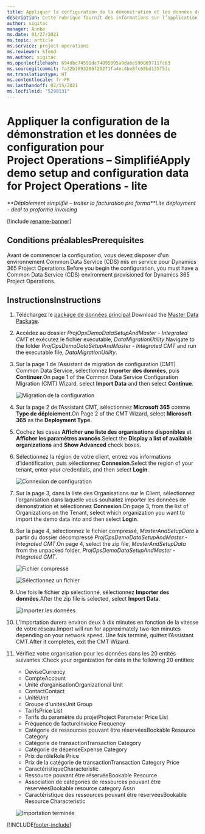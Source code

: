 ```yaml
---
title: Appliquer la configuration de la démonstration et les données de configuration – Simplifié
description: Cette rubrique fournit des informations sur l’application de la configuration de démonstration et des données de configuration dans Project Operations.
author: sigitac
manager: Annbe
ms.date: 01/27/2021
ms.topic: article
ms.service: project-operations
ms.reviewer: kfend
ms.author: sigitac
ms.openlocfilehash: 694dbc74591de74895095a9da6e590069711fc83
ms.sourcegitcommit: fa32b1893286f20271fa4ec4be8fc68bd135f53c
ms.translationtype: HT
ms.contentlocale: fr-FR
ms.lasthandoff: 02/15/2021
ms.locfileid: "5290131"
---
```

# <a name="apply-demo-setup-and-configuration-data-for-project-operations---lite"></a><span data-ttu-id="75c5d-103">Appliquer la configuration de la démonstration et les données de configuration pour Project Operations – Simplifié</span><span class="sxs-lookup"><span data-stu-id="75c5d-103">Apply demo setup and configuration data for Project Operations - lite</span></span> 

<span data-ttu-id="75c5d-104">_\*\*Déploiement simplifié – traiter la facturation pro forma_</span><span class="sxs-lookup"><span data-stu-id="75c5d-104">_\*\*Lite deployment - deal to proforma invoicing_</span></span>

[!include [rename-banner](~/includes/cc-data-platform-banner.md)]

## <a name="prerequisites"></a><span data-ttu-id="75c5d-105">Conditions préalables</span><span class="sxs-lookup"><span data-stu-id="75c5d-105">Prerequisites</span></span>

<span data-ttu-id="75c5d-106">Avant de commencer la configuration, vous devez disposer d'un environnement Common Data Service (CDS) mis en service pour Dynamics 365 Project Operations.</span><span class="sxs-lookup"><span data-stu-id="75c5d-106">Before you begin the configuration, you must have a Common Data Service (CDS) environment provisioned for Dynamics 365 Project Operations.</span></span>


## <a name="instructions"></a><span data-ttu-id="75c5d-107">Instructions</span><span class="sxs-lookup"><span data-stu-id="75c5d-107">Instructions</span></span>

1. <span data-ttu-id="75c5d-108">Téléchargez le [package de données principal](https://download.microsoft.com/download/3/4/1/341bf279-a64f-4baa-af31-ce624859b518/ProjOpsSampleSetupData%20-%20CE%20only%20CMT.zip).</span><span class="sxs-lookup"><span data-stu-id="75c5d-108">Download the [Master Data Package](https://download.microsoft.com/download/3/4/1/341bf279-a64f-4baa-af31-ce624859b518/ProjOpsSampleSetupData%20-%20CE%20only%20CMT.zip).</span></span> 
2. <span data-ttu-id="75c5d-109">Accédez au dossier *ProjOpsDemoDataSetupAndMaster - Integrated CMT* et exécutez le fichier exécutable, *DataMigrationUtility*.</span><span class="sxs-lookup"><span data-stu-id="75c5d-109">Navigate to the folder *ProjOpsDemoDataSetupAndMaster - Integrated CMT* and run the executable file, *DataMigrationUtility*.</span></span>
3. <span data-ttu-id="75c5d-110">Sur la page 1 de l’Assistant de migration de configuration (CMT) Common Data Service, sélectionnez **Importer des données**, puis **Continuer**.</span><span class="sxs-lookup"><span data-stu-id="75c5d-110">On page 1 of the Common Data Service Configuration Migration (CMT) Wizard, select **Import Data** and then select **Continue**.</span></span>

    ![Migration de la configuration](./media/1ConfigurationMigration.png)

4. <span data-ttu-id="75c5d-112">Sur la page 2 de l’Assistant CMT, sélectionnez **Microsoft 365** comme **Type de déploiement**.</span><span class="sxs-lookup"><span data-stu-id="75c5d-112">On Page 2 of the CMT Wizard, select **Microsoft 365** as the **Deployment Type**.</span></span>
5. <span data-ttu-id="75c5d-113">Cochez les cases **Afficher une liste des organisations disponibles** et **Afficher les paramètres avancés**.</span><span class="sxs-lookup"><span data-stu-id="75c5d-113">Select the **Display a list of available organizations** and **Show Advanced** check boxes.</span></span>
6. <span data-ttu-id="75c5d-114">Sélectionnez la région de votre client, entrez vos informations d’identification, puis sélectionnez **Connexion**.</span><span class="sxs-lookup"><span data-stu-id="75c5d-114">Select the region of your tenant, enter your credentials, and then select **Login**.</span></span>

   ![Connexion de configuration](./media/2ConfigurationSignin.png)

7. <span data-ttu-id="75c5d-116">Sur la page 3, dans la liste des Organisations sur le Client, sélectionnez l’organisation dans laquelle vous souhaitez importer les données de démonstration et sélectionnez **Connexion**.</span><span class="sxs-lookup"><span data-stu-id="75c5d-116">On page 3, from the list of Organizations on the Tenant, select which organization you want to import the demo data into and then select **Login**.</span></span>
8. <span data-ttu-id="75c5d-117">Sur la page 4, sélectionnez le fichier compressé, *MasterAndSetupData* à partir du dossier décompressé *ProjOpsDemoDataSetupAndMaster - Integrated CMT*.</span><span class="sxs-lookup"><span data-stu-id="75c5d-117">On page 4, select the zip file, *MasterAndSetupData* from the unpacked folder, *ProjOpsDemoDataSetupAndMaster - Integrated CMT*.</span></span>

   ![Fichier compressé](./media/3ZipFile.png)

   ![Sélectionnez un fichier](./media/4SelectAFile.png)

9. <span data-ttu-id="75c5d-120">Une fois le fichier zip sélectionné, sélectionnez **Importer des données**.</span><span class="sxs-lookup"><span data-stu-id="75c5d-120">After the zip file is selected, select **Import Data**.</span></span>

   ![Importer les données](./media/5ImportData.png)

10. <span data-ttu-id="75c5d-122">L’importation durera environ deux à dix minutes en fonction de la vitesse de votre réseau.</span><span class="sxs-lookup"><span data-stu-id="75c5d-122">Import will run for approximately two-ten minutes depending on your network speed.</span></span> <span data-ttu-id="75c5d-123">Une fois terminé, quittez l’Assistant CMT.</span><span class="sxs-lookup"><span data-stu-id="75c5d-123">After it completes, exit the CMT Wizard.</span></span> 
11. <span data-ttu-id="75c5d-124">Vérifiez votre organisation pour les données dans les 20 entités suivantes :</span><span class="sxs-lookup"><span data-stu-id="75c5d-124">Check your organization for data in the following 20 entities:</span></span>

    -   <span data-ttu-id="75c5d-125">Devise</span><span class="sxs-lookup"><span data-stu-id="75c5d-125">Currency</span></span>
    -   <span data-ttu-id="75c5d-126">Compte</span><span class="sxs-lookup"><span data-stu-id="75c5d-126">Account</span></span>
    -   <span data-ttu-id="75c5d-127">Unité d’organisation</span><span class="sxs-lookup"><span data-stu-id="75c5d-127">Organizational Unit</span></span>
    -   <span data-ttu-id="75c5d-128">Contact</span><span class="sxs-lookup"><span data-stu-id="75c5d-128">Contact</span></span>
    -   <span data-ttu-id="75c5d-129">Unité</span><span class="sxs-lookup"><span data-stu-id="75c5d-129">Unit</span></span>
    -   <span data-ttu-id="75c5d-130">Groupe d'unités</span><span class="sxs-lookup"><span data-stu-id="75c5d-130">Unit Group</span></span>
    -   <span data-ttu-id="75c5d-131">Tarifs</span><span class="sxs-lookup"><span data-stu-id="75c5d-131">Price List</span></span>
    -   <span data-ttu-id="75c5d-132">Tarifs du paramètre du projet</span><span class="sxs-lookup"><span data-stu-id="75c5d-132">Project Parameter Price List</span></span> 
    -   <span data-ttu-id="75c5d-133">Fréquence de facture</span><span class="sxs-lookup"><span data-stu-id="75c5d-133">Invoice Frequency</span></span>
    -   <span data-ttu-id="75c5d-134">Catégorie de ressources pouvant être réservées</span><span class="sxs-lookup"><span data-stu-id="75c5d-134">Bookable Resource Category</span></span>
    -   <span data-ttu-id="75c5d-135">Catégorie de transaction</span><span class="sxs-lookup"><span data-stu-id="75c5d-135">Transaction Category</span></span>
    -   <span data-ttu-id="75c5d-136">Catégorie de dépense</span><span class="sxs-lookup"><span data-stu-id="75c5d-136">Expense Category</span></span>
    -   <span data-ttu-id="75c5d-137">Prix du rôle</span><span class="sxs-lookup"><span data-stu-id="75c5d-137">Role Price</span></span>
    -   <span data-ttu-id="75c5d-138">Prix de la catégorie de transaction</span><span class="sxs-lookup"><span data-stu-id="75c5d-138">Transaction Category Price</span></span>
    -   <span data-ttu-id="75c5d-139">Caractéristique</span><span class="sxs-lookup"><span data-stu-id="75c5d-139">Characteristic</span></span>
    -   <span data-ttu-id="75c5d-140">Ressource pouvant être réservée</span><span class="sxs-lookup"><span data-stu-id="75c5d-140">Bookable Resource</span></span>
    -   <span data-ttu-id="75c5d-141">Association de catégories de ressources pouvant être réservées</span><span class="sxs-lookup"><span data-stu-id="75c5d-141">Bookable resource category Assn</span></span>
    -   <span data-ttu-id="75c5d-142">Caractéristique des ressources pouvant être réservées</span><span class="sxs-lookup"><span data-stu-id="75c5d-142">Bookable Resource Characteristic</span></span>

    ![Importation terminée](./media/6CompleteImport.png)


[!INCLUDE[footer-include](../includes/footer-banner.md)]